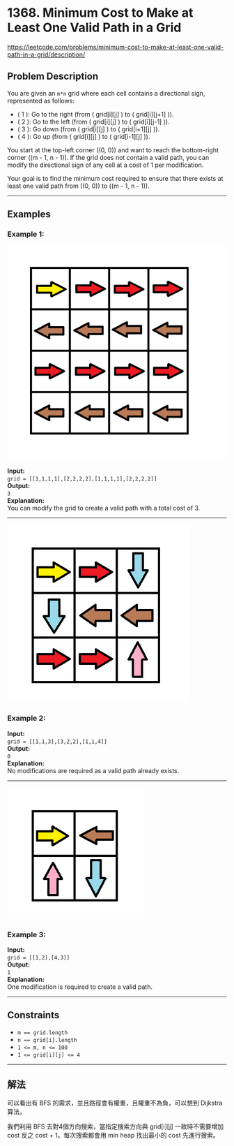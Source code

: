 # 1368. Minimum Cost to Make at Least One Valid Path in a Grid
https://leetcode.com/problems/minimum-cost-to-make-at-least-one-valid-path-in-a-grid/description/
## Problem Description

You are given an `m*n` grid where each cell contains a directional sign, represented as follows:
- \( 1 \): Go to the right (from \( grid[i][j] \) to \( grid[i][j+1] \)).
- \( 2 \): Go to the left (from \( grid[i][j] \) to \( grid[i][j-1] \)).
- \( 3 \): Go down (from \( grid[i][j] \) to \( grid[i+1][j] \)).
- \( 4 \): Go up (from \( grid[i][j] \) to \( grid[i-1][j] \)).

You start at the top-left corner \((0, 0)\) and want to reach the bottom-right corner \((m - 1, n - 1)\). If the grid does not contain a valid path, you can modify the directional sign of any cell at a cost of 1 per modification.

Your goal is to find the minimum cost required to ensure that there exists at least one valid path from \((0, 0)\) to \((m - 1, n - 1)\).

---

## Examples

### Example 1:
![alt text](image.png)

**Input:**  
`grid = [[1,1,1,1],[2,2,2,2],[1,1,1,1],[2,2,2,2]]`  
**Output:**  
`3`  
**Explanation:**  
You can modify the grid to create a valid path with a total cost of 3.  

---
![alt text](image-1.png)

### Example 2:
**Input:**  
`grid = [[1,1,3],[3,2,2],[1,1,4]]`  
**Output:**  
`0`  
**Explanation:**  
No modifications are required as a valid path already exists.

---
![alt text](image-2.png)

### Example 3:
**Input:**  
`grid = [[1,2],[4,3]]`  
**Output:**  
`1`  
**Explanation:**  
One modification is required to create a valid path.

---

## Constraints

- `m == grid.length`
- `n == grid[i].length`
- `1 <= m, n <= 100`
- `1 <= grid[i][j] <= 4`

---

## 解法

可以看出有 BFS 的需求，並且路徑會有權重，且權重不為負，可以想到 Dijkstra 算法。

我們利用 BFS 去對4個方向搜索，當指定搜索方向與 grid[i][j] 一致時不需要增加 cost 反之 cost + 1。每次搜索都會用 min heap 找出最小的 cost 先進行搜索。